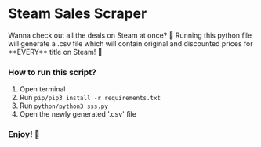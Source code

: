 # Steam Sales Scraper
<p>
Wanna check out all the deals on Steam at once? 🤨
Running this python file will generate a .csv file which will contain original and discounted prices for **EVERY** title on Steam! 🤯
</p>

### How to run this script?

1. Open terminal
2. Run `pip/pip3 install -r requirements.txt`
3. Run `python/python3 sss.py`
4. Open the newly generated '.csv' file

### Enjoy! 🥳
